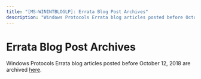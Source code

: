 ```yaml
---
title: "[MS-WININTBLOGLP]: Errata Blog Post Archives"
description: "Windows Protocols Errata blog articles posted before October 12, 2018 are archived here."
---
```


# Errata Blog Post Archives

<p> </p>
<p>Windows Protocols Errata blog articles posted before October
12, 2018 are archived <span><a href="https://aka.ms/protocolblogarchives">here</a></span>.</p>

<p><a id="EndOfDocument_ST"></a></p>


                
